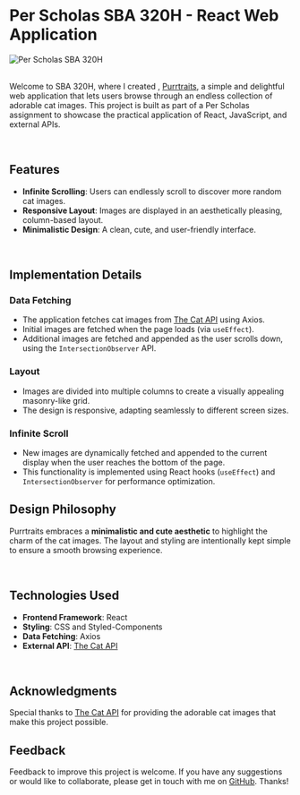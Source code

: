 # Per Scholas SBA 320H - React Web Application

![Per Scholas SBA 320H](https://res.cloudinary.com/dnc7potxo/image/upload/v1737829355/ReadMe-Images/Purrtraits/main.png)
<br><br>

Welcome to SBA 320H, where I created , [Purrtraits](https://su-t-purrtraits.netlify.app/), a simple and delightful web application that lets users browse through an endless collection of adorable cat images. This project is built as part of a Per Scholas assignment to showcase the practical application of React, JavaScript, and external APIs.

<br>

## Features

- **Infinite Scrolling**: Users can endlessly scroll to discover more random cat images.
- **Responsive Layout**: Images are displayed in an aesthetically pleasing, column-based layout.
- **Minimalistic Design**: A clean, cute, and user-friendly interface.

<br>

## Implementation Details

### Data Fetching

- The application fetches cat images from [The Cat API](https://thecatapi.com) using Axios.
- Initial images are fetched when the page loads (via `useEffect`).
- Additional images are fetched and appended as the user scrolls down, using the `IntersectionObserver` API.

### Layout

- Images are divided into multiple columns to create a visually appealing masonry-like grid.
- The design is responsive, adapting seamlessly to different screen sizes.

### Infinite Scroll

- New images are dynamically fetched and appended to the current display when the user reaches the bottom of the page.
- This functionality is implemented using React hooks (`useEffect`) and `IntersectionObserver` for performance optimization.

## Design Philosophy

Purrtraits embraces a **minimalistic and cute aesthetic** to highlight the charm of the cat images. The layout and styling are intentionally kept simple to ensure a smooth browsing experience.

<br>

## Technologies Used

- **Frontend Framework**: React
- **Styling**: CSS and Styled-Components
- **Data Fetching**: Axios
- **External API**: [The Cat API](https://thecatapi.com)

<br>

## Acknowledgments

Special thanks to [The Cat API](https://thecatapi.com) for providing the adorable cat images that make this project possible.

## Feedback

Feedback to improve this project is welcome. If you have any suggestions or would like to collaborate, please get in touch with me on [GitHub](https://github.com/SutheeDev). Thanks!
